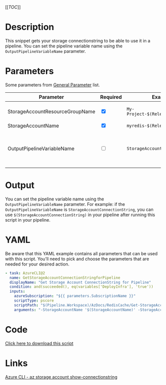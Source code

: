 [[_TOC_]]

# Description

This snippet gets your storage connectionstring to be able to use it in a pipeline. You can set the pipeline variable name using the `OutputPipelineVariableName` parameter.

# Parameters

Some parameters from [General Parameter](/Azure/AzDocs-v1/Scripts) list.

| Parameter                       | Required                        | Example Value                           | Description                                                                                                                                                      |
| ------------------------------- | ------------------------------- | --------------------------------------- | ---------------------------------------------------------------------------------------------------------------------------------------------------------------- |
| StorageAccountResourceGroupName | <input type="checkbox" checked> | `My-Project-$(Release.EnvironmentName)` | The name of the resourcegroup where your storage account resides in.                                                                                             |
| StorageAccountName              | <input type="checkbox" checked> | `myredis-$(Release.EnvironmentName)`    | The name of your storage account.                                                                                                                                |
| OutputPipelineVariableName      | <input type="checkbox">         | `StorageAccountConnectionString`        | The name of the pipeline variable. This defaults to `StorageAccountConnectionString` and can be used inside the pipeline as `$(StorageAccountConnectionString)`. |

# Output

You can set the pipeline variable name using the `OutputPipelineVariableName` parameter. For example: if the `OutputPipelineVariableName` is `StorageAccountConnectionString`, you can use `$(StorageAccountConnectionString)` in your pipeline after running this script in your pipeline.

# YAML

Be aware that this YAML example contains all parameters that can be used with this script. You'll need to pick and choose the parameters that are needed for your desired action.

```yaml
- task: AzureCLI@2
  name: GetStorageAccountConnectionStringforPipeline
  displayName: "Get Storage Account ConnectionString for Pipeline"
  condition: and(succeeded(), eq(variables['DeployInfra'], 'true'))
  inputs:
    azureSubscription: "${{ parameters.SubscriptionName }}"
    scriptType: pscore
    scriptPath: "$(Pipeline.Workspace)/AzDocs/RedisCache/Get-StorageAccount-ConnectionString-for-Pipeline.ps1"
    arguments: "-StorageAccountName '$(StorageAccountName)' -StorageAccountResourceGroupName '$(StorageAccountResourceGroupName)' -OutputPipelineVariableName '$(OutputPipelineVariableName)'"
```

# Code

[Click here to download this script](../../../../../src/RedisCache/Get-StorageAccount-ConnectionString-for-Pipeline.ps1)

# Links

[Azure CLI - az storage account show-connectionstring](https://docs.microsoft.com/en-us/cli/azure/storage/account?view=azure-cli-latest#az_storage_account_show_connection_string)
